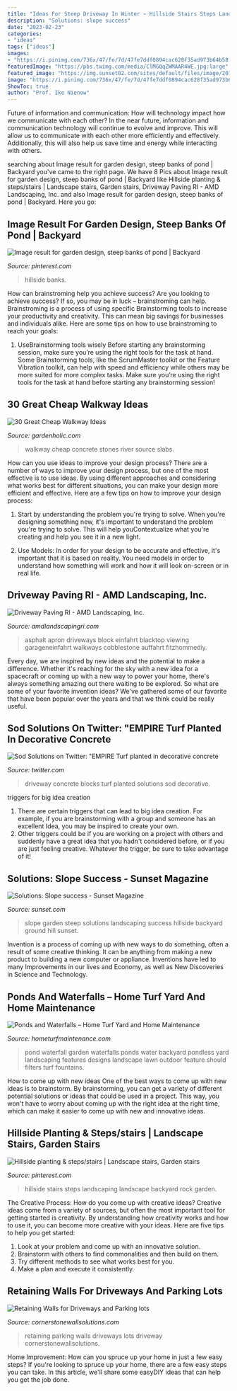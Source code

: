 ```yaml
---
title: "Ideas For Steep Driveway In Winter ~ Hillside Stairs Steps Landscaping Landscape Backyard Rock Garden"
description: "Solutions: slope success"
date: "2023-02-23"
categories:
- "ideas"
tags: ["ideas"]
images:
- "https://i.pinimg.com/736x/47/fe/7d/47fe7ddf0894cac628f35ad973b64b58.jpg"
featuredImage: "https://pbs.twimg.com/media/ClMGQqZWMAAR4WE.jpg:large"
featured_image: "https://img.sunset02.com/sites/default/files/image/2016/10/main/slope-path.jpg"
image: "https://i.pinimg.com/736x/47/fe/7d/47fe7ddf0894cac628f35ad973b64b58.jpg"
ShowToc: true
author: "Prof. Ike Nienow"
---
```



Future of information and communication: How will technology impact how we communicate with each other?
In the near future, information and communication technology will continue to evolve and improve. This will allow us to communicate with each other more efficiently and effectively. Additionally, this will also help us save time and energy while interacting with others.

	

		
searching about Image result for garden design, steep banks of pond | Backyard you've came to the right page. We have 8 Pics about Image result for garden design, steep banks of pond | Backyard like Hillside planting &amp; steps/stairs | Landscape stairs, Garden stairs, Driveway Paving RI - AMD Landscaping, Inc. and also Image result for garden design, steep banks of pond | Backyard. Here you go:
		
    
## Image Result For Garden Design, Steep Banks Of Pond | Backyard

<img loading=lazy src="https://i.pinimg.com/736x/47/fe/7d/47fe7ddf0894cac628f35ad973b64b58.jpg" onerror="this.onerror=null;this.src='https://tse4.mm.bing.net/th?id=OIP.bGhSXI2oAODbcEbtRESwOQHaJ3&amp;pid=15.1';" alt="Image result for garden design, steep banks of pond | Backyard">

_Source: pinterest.com_

>hillside banks. 

	

How can brainstroming help you achieve success?
Are you looking to achieve success? If so, you may be in luck – brainstroming can help. Brainstroming is a process of using specific Brainstorming tools to increase your productivity and creativity. This can mean big savings for businesses and individuals alike. Here are some tips on how to use brainstroming to reach your goals: 
1. UseBrainstorming tools wisely 
Before starting any brainstorming session, make sure you’re using the right tools for the task at hand. Some Brainstorming tools, like the ScrumMaster toolkit or the Feature Vibration toolkit, can help with speed and efficiency while others may be more suited for more complex tasks. Make sure you’re using the right tools for the task at hand before starting any brainstorming session! 

    
## 30 Great Cheap Walkway Ideas

<img loading=lazy src="https://gardenholic.com/wp-content/uploads/2019/12/Cheap-walkway-ideas9-1.jpg" onerror="this.onerror=null;this.src='https://tse2.mm.bing.net/th?id=OIP.MquEG1wf_pdAqfjMAhR0LAHaLH&amp;pid=15.1';" alt="30 Great Cheap Walkway Ideas">

_Source: gardenholic.com_

>walkway cheap concrete stones river source slabs. 

	

How can you use ideas to improve your design process?
There are a number of ways to improve your design process, but one of the most effective is to use ideas. By using different approaches and considering what works best for different situations, you can make your design more efficient and effective. Here are a few tips on how to improve your design process:
1. Start by understanding the problem you're trying to solve. When you're designing something new, it's important to understand the problem you're trying to solve. This will help youContextualize what you're creating and help you see it in a new light.

2. Use Models: In order for your design to be accurate and effective, it's important that it is based on reality. You need models in order to understand how something will work and how it will look on-screen or in real life.

    
## Driveway Paving RI - AMD Landscaping, Inc.

<img loading=lazy src="https://www.amdlandscapingri.com/assets/img/gallery/driveway/2.jpg" onerror="this.onerror=null;this.src='https://tse2.mm.bing.net/th?id=OIP.aCjFM3sCxp-hqv669lhaqgHaFj&amp;pid=15.1';" alt="Driveway Paving RI - AMD Landscaping, Inc.">

_Source: amdlandscapingri.com_

>asphalt apron driveways block einfahrt blacktop viewing garageneinfahrt walkways cobblestone auffahrt fitzhommediy. 

	

Every day, we are inspired by new ideas and the potential to make a difference. Whether it's reaching for the sky with a new idea for a spacecraft or coming up with a new way to power your home, there's always something amazing out there waiting to be explored. So what are some of your favorite invention ideas? We've gathered some of our favorite that have been popular over the years and that we think could be really useful.

    
## Sod Solutions On Twitter: &quot;EMPIRE Turf Planted In Decorative Concrete

<img loading=lazy src="https://pbs.twimg.com/media/ClMGQqZWMAAR4WE.jpg:large" onerror="this.onerror=null;this.src='https://tse4.mm.bing.net/th?id=OIP.KU3b0D_8BmbFlX-uD3tu-AHaJ4&amp;pid=15.1';" alt="Sod Solutions on Twitter: &quot;EMPIRE Turf planted in decorative concrete">

_Source: twitter.com_

>driveway concrete blocks turf planted solutions sod decorative. 

	

triggers for big idea creation
1. There are certain triggers that can lead to big idea creation. For example, if you are brainstorming with a group and someone has an excellent Idea, you may be inspired to create your own. 
2. Other triggers could be if you are working on a project with others and suddenly have a great idea that you hadn't considered before, or if you are just feeling creative. Whatever the trigger, be sure to take advantage of it!

    
## Solutions: Slope Success - Sunset Magazine

<img loading=lazy src="https://img.sunset02.com/sites/default/files/image/2016/10/main/slope-path.jpg" onerror="this.onerror=null;this.src='https://tse3.mm.bing.net/th?id=OIP.WY1V3W-mouA9IUengeE9VQHaKL&amp;pid=15.1';" alt="Solutions: Slope success - Sunset Magazine">

_Source: sunset.com_

>slope garden steep solutions landscaping success hillside backyard ground hill sunset. 

	

Invention is a process of coming up with new ways to do something, often a result of some creative thinking. It can be anything from making a new product to building a new computer or appliance. Inventions have led to many Improvements in our lives and Economy, as well as New Discoveries in Science and Technology.

    
## Ponds And Waterfalls – Home Turf Yard And Home Maintenance

<img loading=lazy src="http://hometurfmaintenance.com/wp-content/uploads/2014/04/small-pond-with-waterfall.jpg" onerror="this.onerror=null;this.src='https://tse1.mm.bing.net/th?id=OIP.NuFtAkNnx8gmixTogfOu5gHaE7&amp;pid=15.1';" alt="Ponds and Waterfalls – Home Turf Yard and Home Maintenance">

_Source: hometurfmaintenance.com_

>pond waterfall garden waterfalls ponds water backyard pondless yard landscaping features designs landscape lawn outdoor feature should filters turf fountains. 

	

How to come up with new ideas
One of the best ways to come up with new ideas is to brainstorm. By brainstorming, you can get a variety of different potential solutions or ideas that could be used in a project. This way, you won't have to worry about coming up with the right idea at the right time, which can make it easier to come up with new and innovative ideas.

    
## Hillside Planting &amp; Steps/stairs | Landscape Stairs, Garden Stairs

<img loading=lazy src="https://i.pinimg.com/736x/04/a2/3f/04a23f54c1d3daedb256089449e111fe--cottage-stairs-rock-retaining-wall.jpg" onerror="this.onerror=null;this.src='https://tse2.mm.bing.net/th?id=OIP.EFjTBhoarTBgqBbGbVZUcQAAAA&amp;pid=15.1';" alt="Hillside planting &amp; steps/stairs | Landscape stairs, Garden stairs">

_Source: pinterest.com_

>hillside stairs steps landscaping landscape backyard rock garden. 

	

The Creative Process: How do you come up with creative ideas?
Creative ideas come from a variety of sources, but often the most important tool for getting started is creativity. By understanding how creativity works and how to use it, you can become more creative with your ideas. Here are five tips to help you get started: 
1. Look at your problem and come up with an innovative solution.
2. Brainstorm with others to find commonalities and then build on them. 
3. Try different methods to see what works best for you. 
4. Make a plan and execute it consistently. 

    
## Retaining Walls For Driveways And Parking Lots

<img loading=lazy src="https://cornerstonewallsolutions.com/wp-content/uploads/2017/11/Retaining-Walls-for-driveways-and-parking-lots.jpg" onerror="this.onerror=null;this.src='https://tse3.mm.bing.net/th?id=OIP.goBTVASfHcGQStz_YlGrNgHaE6&amp;pid=15.1';" alt="Retaining Walls for Driveways and Parking lots">

_Source: cornerstonewallsolutions.com_

>retaining parking walls driveways lots driveway cornerstonewallsolutions. 

	

Home Improvement: How can you spruce up your home in just a few easy steps?
If you're looking to spruce up your home, there are a few easy steps you can take. In this article, we'll share some easyDIY ideas that can help you get the job done.

